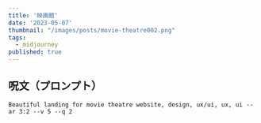 ```yaml
---
title: '映画館'
date: '2023-05-07'
thumbnail: "/images/posts/movie-theatre002.png"
tags:
  - midjourney
published: true
---
```


## 呪文（プロンプト）
```
Beautiful landing for movie theatre website, design, ux/ui, ux, ui --ar 3:2 --v 5 --q 2
```